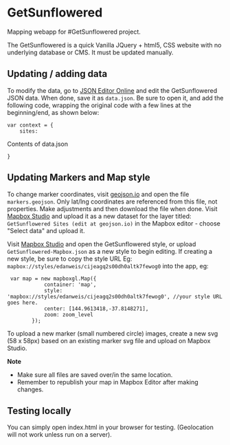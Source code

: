 GetSunflowered
===

Mapping webapp for #GetSunflowered project.

The GetSunflowered is a quick Vanilla JQuery + html5, CSS website with no underlying database or CMS. It must be updated manually.


Updating / adding data
---

To modify the data, go to [JSON Editor Online](http://www.jsoneditoronline.org/?id=2d63664b5d0c1dd468f033d88925d2c2) and edit the GetSunflowered JSON data. When done, save it as `data.json`. Be sure to open it, and add the following code, wrapping the original code with a few lines at the beginning/end, as shown below:

```
var context = {
    sites:
```
Contents of data.json

`}`

Updating Markers and Map style
---

To change marker coordinates, visit [geojson.io](http://geojson.io/) and open the file `markers.geojson`. Only lat/lng coordinates are referenced from this file, not properties. Make adjustments and then download the file when done. Visit [Mapbox Studio](https://www.mapbox.com/studio/) and upload it as a new dataset for the layer titled: `GetSunflowered Sites (edit at geojson.io)` in the Mapbox editor - choose "Select data" and upload it.

Visit [Mapbox Studio](https://www.mapbox.com/studio/) and open the GetSunflowered style, or upload `GetSunflowered-Mapbox.json` as a new style to begin editing. If creating a new style, be sure to copy the style URL Eg: `mapbox://styles/edanweis/cijeagq2s00dh0altk7fewog0` into the app, eg:

```
 var map = new mapboxgl.Map({
            container: 'map',
            style: 'mapbox://styles/edanweis/cijeagq2s00dh0altk7fewog0', //your style URL goes here.
            center: [144.9613418,-37.8148271],
            zoom: zoom_level
        });
```

To upload a new marker (small numbered circle) images, create a new svg (58 x 58px) based on an existing marker svg file and upload on Mapbox Studio.

**Note**

- Make sure all files are saved over/in the same location.
- Remember to republish your map in Mapbox Editor after making changes.


Testing locally
---
You can simply open index.html in your browser for testing. (Geolocation will not work unless run on a server).